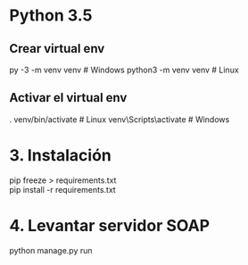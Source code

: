 

# Python 3.5

## Crear virtual env
py -3 -m venv venv  # Windows
python3 -m venv venv  # Linux

## Activar el virtual env
. venv/bin/activate  # Linux
venv\Scripts\activate  # Windows

# 3. Instalación
pip freeze > requirements.txt  
pip install -r requirements.txt  

# 4. Levantar servidor SOAP
python manage.py run